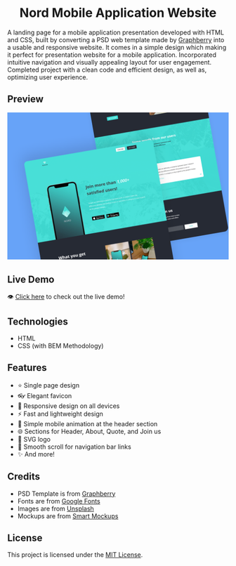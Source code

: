 <h1 align='center'>Nord Mobile Application Website</h1>

A landing page for a mobile application presentation developed with HTML and CSS, built by converting a PSD web template made by [Graphberry](https://www.graphberry.com/item/nord-free-simple-app-landingage-one-page-template) into a usable and responsive website. It comes in a simple design which making it perfect for presentation website for a mobile application. Incorporated intuitive navigation and visually appealing layout for user engagement. Completed project with a clean code and efficient design, as well as, optimizing user experience.

## Preview
![design-view](./Images/preview.png)

## Live Demo
👁 [Click here](https://mohammadjarabah681.github.io/nord-mobile-application-website) to check out the live demo!

## Technologies
* HTML
* CSS (with BEM Methodology)

## Features
* ⭐ Single page design
* 👓 Elegant favicon
* 🤖 Responsive design on all devices
* ⚡ Fast and lightweight design
* 📱 Simple mobile animation at the header section
* 🌐 Sections for Header, About, Quote, and Join us
* 🎨 SVG logo
* 🌱 Smooth scroll for navigation bar links
* ✨ And more!

## Credits
* PSD Template is from [Graphberry](https://www.graphberry.com)
* Fonts are from [Google Fonts](https://fonts.google.com)
* Images are from [Unsplash](https://unsplash.com)
* Mockups are from [Smart Mockups](https://smartmockups.com)

## License
This project is licensed under the [MIT License](./LICENSE).

